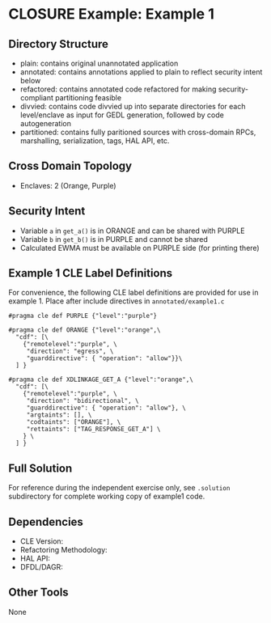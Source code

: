 # CLOSURE Example: Example 1

## Directory Structure

* plain:       contains original unannotated application
* annotated:   contains annotations applied to plain to reflect security intent below
* refactored:  contains annotated code refactored for making security-compliant partitioning feasible
* divvied:     contains code divvied up into separate directories for each level/enclave as input for GEDL generation, followed by code autogeneration
* partitioned: contains fully paritioned sources with cross-domain RPCs, marshalling, serialization, tags, HAL API, etc.

## Cross Domain Topology

* Enclaves: 2 (Orange, Purple)

## Security Intent

* Variable `a` in `get_a()` is in ORANGE and can be shared with PURPLE
* Variable `b` in `get_b()` is in PURPLE and cannot be shared
* Calculated EWMA must be available on PURPLE side (for printing there)

## Example 1 CLE Label Definitions

For convenience, the following CLE label definitions are provided for use in example 1. Place after include directives in `annotated/example1.c`
```
#pragma cle def PURPLE {"level":"purple"}

#pragma cle def ORANGE {"level":"orange",\
  "cdf": [\
    {"remotelevel":"purple", \
     "direction": "egress", \
     "guarddirective": { "operation": "allow"}}\
  ] }

#pragma cle def XDLINKAGE_GET_A {"level":"orange",\
  "cdf": [\
    {"remotelevel":"purple", \
     "direction": "bidirectional", \
     "guarddirective": { "operation": "allow"}, \
     "argtaints": [], \
     "codtaints": ["ORANGE"], \
     "rettaints": ["TAG_RESPONSE_GET_A"] \
    } \
  ] }
```

## Full Solution
For reference during the independent exercise only, see `.solution` subdirectory for complete working copy of example1 code.

## Dependencies

* CLE Version:
* Refactoring Methodology:
* HAL API:
* DFDL/DAGR:

## Other Tools

None
